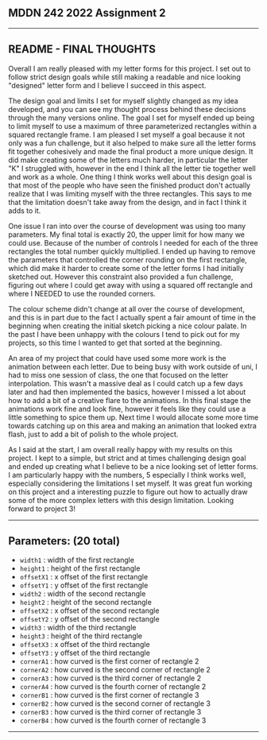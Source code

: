## MDDN 242 2022 Assignment 2
--------------------------------------------------------------------
README - FINAL THOUGHTS
--------------------------------------------------------------------

Overall I am really pleased with my letter forms for this project. I set out to follow strict design goals while still making a readable and nice looking "designed" letter form and I believe I succeed in this aspect.

The design goal and limits I set for myself slightly changed as my idea developed, and you can see my thought process behind these decisions through the many versions online. The goal I set for myself ended up being to limit myself to use a maximum of three parameterized rectangles within a squared rectangle frame. I am pleased I set myself a goal because it not only was a fun challenge, but it also helped to make sure all the letter forms fit together cohesively and made the final product a more unique design. It did make creating some of the letters much harder, in particular the letter "K" I struggled with, however in the end I think all the letter tie together well and work as a whole. One thing I think works well about this design goal is that most of the people who have seen the finished product don't actually realize that I was limiting myself with the three rectangles. This says to me that the limitation doesn't take away from the design, and in fact I think it adds to it.

One issue I ran into over the course of development was using too many parameters. My final total is exactly 20, the upper limit for how many we could use. Because of the number of controls I needed for each of the three rectangles the total number quickly multiplied. I ended up having to remove the parameters that controlled the corner rounding on the first rectangle, which did make it harder to create some of the letter forms I had initially sketched out. However this constraint also provided a fun challenge, figuring out where I could get away with using a squared off rectangle and where I NEEDED to use the rounded corners.

The colour scheme didn't change at all over the course of development, and this is in part due to the fact I actually spent a fair amount of time in the beginning when creating the initial sketch picking a nice colour palate. In the past I have been unhappy with the colours I tend to pick out for my projects, so this time I wanted to get that sorted at the beginning.

An area of my project that could have used some more work is the animation between each letter. Due to being busy with work outside of uni, I had to miss one session of class, the one that focused on the letter interpolation. This wasn't a massive deal as I could catch up a few days later and had then implemented the basics, however I missed a lot about how to add a bit of a creative flare to the animations. In this final stage the animations work fine and look fine, however it feels like they could use a little something to spice them up. Next time I would allocate some more time towards catching up on this area and making an animation that looked extra flash, just to add a bit of polish to the whole project.

As I said at the start, I am overall really happy with my results on this project. I kept to a simple, but strict and at times challenging design goal and ended up creating what I believe to be a nice looking set of letter forms. I am particularly happy with the numbers, 5 especially I think works well, especially considering the limitations I set myself. It was great fun working on this project and a interesting puzzle to figure out how to actually draw some of the more complex letters with this design limitation. Looking forward to project 3!

--------------------------------------------------------------------
Parameters: (20 total)
--------------------------------------------------------------------

  * `width1` : width of the first rectangle
  * `height1` : height of the first rectangle
  * `offsetX1` : x offset of the first rectangle
  * `offsetY1` : y offset of the first rectangle
  * `width2` : width of the second rectangle
  * `height2` : height of the second rectangle
  * `offsetX2` : x offset of the second rectangle
  * `offsetY2` : y offset of the second rectangle
  * `width3` : width of the third rectangle
  * `height3` : height of the third rectangle
  * `offsetX3` : x offset of the third rectangle
  * `offsetY3` : y offset of the third rectangle
  * `cornerA1` : how curved is the first corner of rectangle 2
  * `cornerA2` : how curved is the second corner of rectangle 2
  * `cornerA3` : how curved is the third corner of rectangle 2
  * `cornerA4` : how curved is the fourth corner of rectangle 2
  * `cornerB1` : how curved is the first corner of rectangle 3
  * `cornerB2` : how curved is the second corner of rectangle 3
  * `cornerB3` : how curved is the third corner of rectangle 3
  * `cornerB4` : how curved is the fourth corner of rectangle 3

--------------------------------------------------------------------
